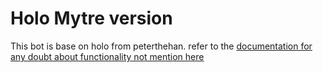 <h1>Holo Mytre version</h1>
<p>This bot is base on holo from peterthehan. refer to the <a href="github.com/peterthehan/holo/">documentation for any doubt about functionality not mention here</p>